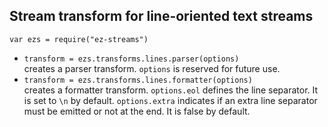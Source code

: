 ## Stream transform for line-oriented text streams

`var ezs = require("ez-streams")`  

* `transform = ezs.transforms.lines.parser(options)`  
  creates a parser transform.
  `options` is reserved for future use.
* `transform = ezs.transforms.lines.formatter(options)`  
  creates a formatter transform.
  `options.eol` defines the line separator. It is set to `\n` by default.
  `options.extra` indicates if an extra line separator must be emitted or not at the end. It is false by default.
